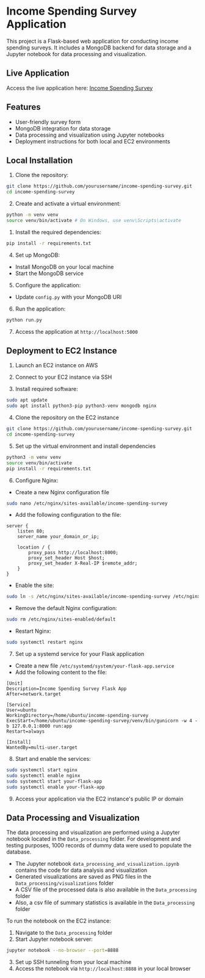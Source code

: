 # Income Spending Survey Application

This project is a Flask-based web application for conducting income spending surveys. It includes a MongoDB backend for data storage and a Jupyter notebook for data processing and visualization.

## Live Application

Access the live application here: [Income Spending Survey](http://51.20.41.44/)



## Features

- User-friendly survey form
- MongoDB integration for data storage
- Data processing and visualization using Jupyter notebooks
- Deployment instructions for both local and EC2 environments

## Local Installation

1. Clone the repository:

```bash
git clone https://github.com/yourusername/income-spending-survey.git
cd income-spending-survey
```

2. Create and activate a virtual environment:

```bash
python -m venv venv 
source venv/bin/activate # On Windows, use venv\Scripts\activate
```

1. Install the required dependencies:

```bash
pip install -r requirements.txt
```

4. Set up MongoDB:
- Install MongoDB on your local machine
- Start the MongoDB service

5. Configure the application:
- Update `config.py` with your MongoDB URI

6. Run the application:

```bash
python run.py
```

7. Access the application at `http://localhost:5000`

## Deployment to EC2 Instance

1. Launch an EC2 instance on AWS

2. Connect to your EC2 instance via SSH

3. Install required software:

```bash
sudo apt update
sudo apt install python3-pip python3-venv mongodb nginx
```

4. Clone the repository on the EC2 instance

```bash
git clone https://github.com/yourusername/income-spending-survey.git
cd income-spending-survey
``` 

5. Set up the virtual environment and install dependencies

```bash
python3 -m venv venv
source venv/bin/activate
pip install -r requirements.txt
```

6. Configure Nginx:
- Create a new Nginx configuration file
```bash
sudo nano /etc/nginx/sites-available/income-spending-survey
```
- Add the following configuration to the file:
```
server {
    listen 80;
    server_name your_domain_or_ip;

    location / {
        proxy_pass http://localhost:8000;
        proxy_set_header Host $host;
        proxy_set_header X-Real-IP $remote_addr;
    }
}
```
- Enable the site:
```bash
sudo ln -s /etc/nginx/sites-available/income-spending-survey /etc/nginx/sites-enabled
```
- Remove the default Nginx configuration:
```bash
sudo rm /etc/nginx/sites-enabled/default
```
- Restart Nginx:
```bash
sudo systemctl restart nginx
```

7. Set up a systemd service for your Flask application
- Create a new file `/etc/systemd/system/your-flask-app.service`
- Add the following content to the file:
```
[Unit]
Description=Income Spending Survey Flask App
After=network.target

[Service]
User=ubuntu
WorkingDirectory=/home/ubuntu/income-spending-survey
ExecStart=/home/ubuntu/income-spending-survey/venv/bin/gunicorn -w 4 -b 127.0.0.1:8000 run:app
Restart=always

[Install]
WantedBy=multi-user.target
```

8. Start and enable the services:

```bash
sudo systemctl start nginx 
sudo systemctl enable nginx 
sudo systemctl start your-flask-app 
sudo systemctl enable your-flask-app
```

9. Access your application via the EC2 instance's public IP or domain

## Data Processing and Visualization

The data processing and visualization are performed using a Jupyter notebook located in the `Data_processing` folder. For development and testing purposes, 1000 records of dummy data were used to populate the database.

- The Jupyter notebook `data_processing_and_visualization.ipynb` contains the code for data analysis and visualization
- Generated visualizations are saved as PNG files in the `Data_processing/visualizations` folder
- A CSV file of the processed data is also available in the `Data_processing` folder
- Also, a csv file of summary statistics is available in the `Data_processing` folder

To run the notebook on the EC2 instance:
1. Navigate to the `Data_processing` folder
2. Start Jupyter notebook server:

```bash
jupyter notebook --no-browser --port=8888
```
3. Set up SSH tunneling from your local machine
4. Access the notebook via `http://localhost:8888` in your local browser










